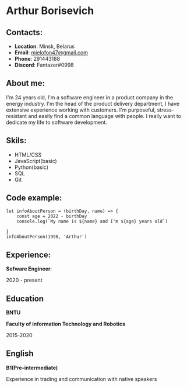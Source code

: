 # Arthur Borisevich

## Contacts:

* **Location**: Minsk, Belarus
* **Email**: mielofon47@gmail.com
* **Phone**: 291443188
* **Discord**: Fantazer#0998

## About me:

I'm 24 years old, I'm a software engineer in a product company in the energy industry. I'm the head of the product delivery department, I have extensive experience working with customers. I'm purposeful, stress-resistant and easily find a common language with people. I really want to dedicate my life to software development.

## Skils:

* HTML/CSS
* JavaScript(basic)
* Python(basic)
* SQL
* Git

## Code example:

```
let infoAboutPerson = (birthDay, name) => {
    const age = 2022 - birthDay
    console.log(`My name is ${name} and I'm ${age} years old`)

}
infoAboutPerson(1998, 'Arthur')
```

## Experience:

**Sofware Engineer**:

2020 - present

## Education

**BNTU**

**Faculty of information Technology and Robotics**

2015-2020

## English

**B1(Pre-intermediate)**

Experience in trading and communication with native speakers


